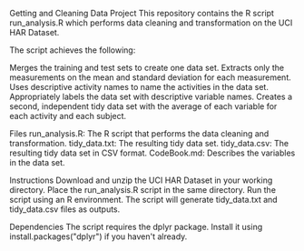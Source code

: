 Getting and Cleaning Data Project
This repository contains the R script run_analysis.R which performs data cleaning and transformation on the UCI HAR Dataset. 

The script achieves the following:

Merges the training and test sets to create one data set.
Extracts only the measurements on the mean and standard deviation for each measurement.
Uses descriptive activity names to name the activities in the data set.
Appropriately labels the data set with descriptive variable names.
Creates a second, independent tidy data set with the average of each variable for each activity and each subject.

Files
run_analysis.R: The R script that performs the data cleaning and transformation.
tidy_data.txt: The resulting tidy data set.
tidy_data.csv: The resulting tidy data set in CSV format.
CodeBook.md: Describes the variables in the data set.

Instructions
Download and unzip the UCI HAR Dataset in your working directory.
Place the run_analysis.R script in the same directory.
Run the script using an R environment.
The script will generate tidy_data.txt and tidy_data.csv files as outputs.

Dependencies
The script requires the dplyr package. Install it using install.packages("dplyr") if you haven't already.
